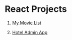# React Projects

1. [My Movie List](MyMovieList/README.md)

2. [Hotel Admin App](HotelAdmin/README.md)
